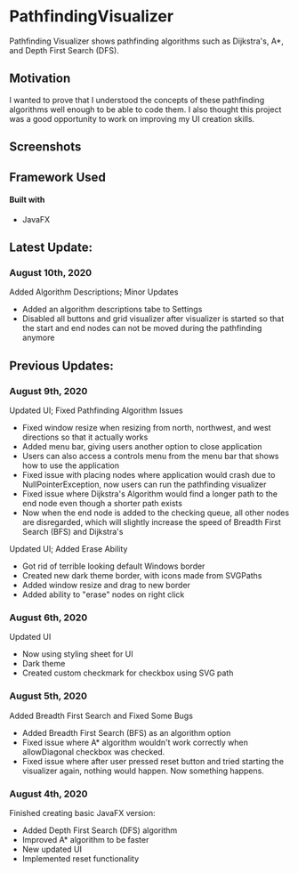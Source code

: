 # PathfindingVisualizer
Pathfinding Visualizer shows pathfinding algorithms such as Dijkstra's, A*, and Depth First Search (DFS).


## Motivation
I wanted to prove that I understood the concepts of these pathfinding algorithms well enough to be able to code them. I also thought this project was a good opportunity to work on improving my UI creation skills.


## Screenshots



## Framework Used
#### Built with
   - JavaFX


## Latest Update:


### August 10th, 2020
Added Algorithm Descriptions; Minor Updates

- Added an algorithm descriptions tabe to Settings
- Disabled all buttons and grid visualizer after visualizer is started so that the start and end nodes can not be moved during the pathfinding anymore


## Previous Updates:


### August 9th, 2020
Updated UI; Fixed Pathfinding Algorithm Issues

- Fixed window resize when resizing from north, northwest, and west directions so that it actually works
- Added menu bar, giving users another option to close application
- Users can also access a controls menu from the menu bar that shows how to use the application
- Fixed issue with placing nodes where application would crash due to NullPointerException, now users can run the pathfinding visualizer
- Fixed issue where Dijkstra's Algorithm would find a longer path to the end node even though a shorter path exists
- Now when the end node is added to the checking queue, all other nodes are disregarded, which will slightly increase the speed of Breadth First Search (BFS) and Dijkstra's


Updated UI; Added Erase Ability

- Got rid of terrible looking default Windows border
- Created new dark theme border, with icons made from SVGPaths
- Added window resize and drag to new border
- Added ability to "erase" nodes on right click


### August 6th, 2020
Updated UI

- Now using styling sheet for UI
- Dark theme
- Created custom checkmark for checkbox using SVG path


### August 5th, 2020
Added Breadth First Search and Fixed Some Bugs

- Added Breadth First Search (BFS) as an algorithm option
- Fixed issue where A* algorithm wouldn't work correctly when
allowDiagonal checkbox was checked.
- Fixed issue where after user pressed reset button and tried starting
the visualizer again, nothing would happen. Now something happens.


### August 4th, 2020
Finished creating basic JavaFX version:
- Added Depth First Search (DFS) algorithm
- Improved A* algorithm to be faster
- New updated UI
- Implemented reset functionality
